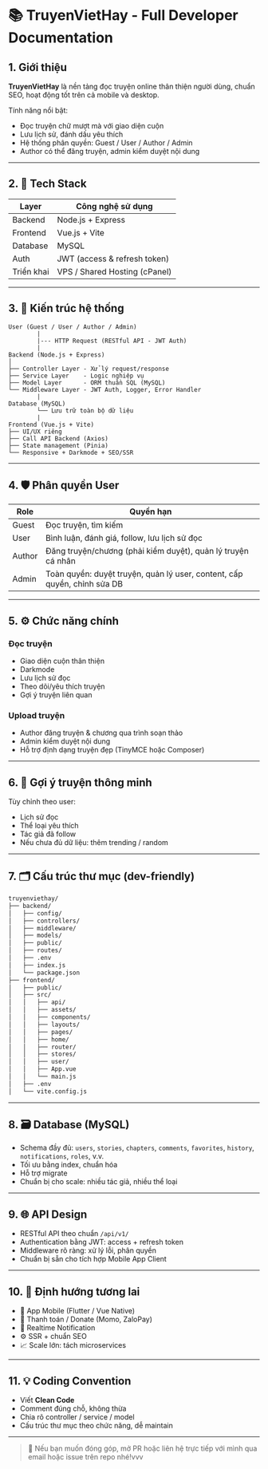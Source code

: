 # 📚 TruyenVietHay - Full Developer Documentation

## 1. Giới thiệu

**TruyenVietHay** là nền tảng đọc truyện online thân thiện người dùng, chuẩn SEO, hoạt động tốt trên cả mobile và desktop.

Tính năng nổi bật:
- Đọc truyện chữ mượt mà với giao diện cuộn
- Lưu lịch sử, đánh dấu yêu thích
- Hệ thống phân quyền: Guest / User / Author / Admin
- Author có thể đăng truyện, admin kiểm duyệt nội dung

---

## 2. 🧰 Tech Stack

| Layer      | Công nghệ sử dụng            |
|------------|------------------------------|
| Backend    | Node.js + Express            |
| Frontend   | Vue.js + Vite                |
| Database   | MySQL                        |
| Auth       | JWT (access & refresh token) |
| Triển khai | VPS / Shared Hosting (cPanel)|

---

## 3. 🧱 Kiến trúc hệ thống

```text
User (Guest / User / Author / Admin)
        |
        |--- HTTP Request (RESTful API - JWT Auth)
        |
Backend (Node.js + Express)
│
├── Controller Layer - Xử lý request/response
├── Service Layer    - Logic nghiệp vụ
├── Model Layer      - ORM thuần SQL (MySQL)
└── Middleware Layer - JWT Auth, Logger, Error Handler
        |
Database (MySQL)
        └── Lưu trữ toàn bộ dữ liệu
        |
Frontend (Vue.js + Vite)
├── UI/UX riêng
├── Call API Backend (Axios)
├── State management (Pinia)
└── Responsive + Darkmode + SEO/SSR
```

---

## 4. 🛡️ Phân quyền User

| Role   | Quyền hạn                                                                 |
|--------|---------------------------------------------------------------------------|
| Guest  | Đọc truyện, tìm kiếm                                                     |
| User   | Bình luận, đánh giá, follow, lưu lịch sử đọc                             |
| Author | Đăng truyện/chương (phải kiểm duyệt), quản lý truyện cá nhân            |
| Admin  | Toàn quyền: duyệt truyện, quản lý user, content, cấp quyền, chỉnh sửa DB|

---

## 5. ⚙️ Chức năng chính

### Đọc truyện
- Giao diện cuộn thân thiện
- Darkmode
- Lưu lịch sử đọc
- Theo dõi/yêu thích truyện
- Gợi ý truyện liên quan

### Upload truyện
- Author đăng truyện & chương qua trình soạn thảo
- Admin kiểm duyệt nội dung
- Hỗ trợ định dạng truyện đẹp (TinyMCE hoặc Composer)

---

## 6. 🧠 Gợi ý truyện thông minh

Tùy chỉnh theo user:
- Lịch sử đọc
- Thể loại yêu thích
- Tác giả đã follow
- Nếu chưa đủ dữ liệu: thêm trending / random

---

## 7. 🗂️ Cấu trúc thư mục (dev-friendly)

```bash
truyenviethay/
├── backend/
│   ├── config/
│   ├── controllers/
│   ├── middleware/
│   ├── models/
│   ├── public/
│   ├── routes/
│   ├── .env
│   ├── index.js
│   └── package.json
├── frontend/
│   ├── public/
│   ├── src/
│   │   ├── api/
│   │   ├── assets/
│   │   ├── components/
│   │   ├── layouts/
│   │   ├── pages/
│   │   ├── home/
│   │   ├── router/
│   │   ├── stores/
│   │   ├── user/
│   │   ├── App.vue
│   │   └── main.js
│   ├── .env
│   └── vite.config.js
```

---

## 8. 🗃️ Database (MySQL)

- Schema đầy đủ: `users`, `stories`, `chapters`, `comments`, `favorites`, `history`, `notifications`, `roles`, v.v.
- Tối ưu bằng index, chuẩn hóa
- Hỗ trợ migrate
- Chuẩn bị cho scale: nhiều tác giả, nhiều thể loại

---

## 9. 🌐 API Design

- RESTful API theo chuẩn `/api/v1/`
- Authentication bằng JWT: access + refresh token
- Middleware rõ ràng: xử lý lỗi, phân quyền
- Chuẩn bị sẵn cho tích hợp Mobile App Client

---

## 10. 🚀 Định hướng tương lai

- 📱 App Mobile (Flutter / Vue Native)
- 💸 Thanh toán / Donate (Momo, ZaloPay)
- 🔔 Realtime Notification
- ⚙️ SSR + chuẩn SEO
- 📈 Scale lớn: tách microservices

---

## 11. 💡 Coding Convention

- Viết **Clean Code**
- Comment đúng chỗ, không thừa
- Chia rõ controller / service / model
- Cấu trúc thư mục theo chức năng, dễ maintain

---

> 📩 Nếu bạn muốn đóng góp, mở PR hoặc liên hệ trực tiếp với mình qua email hoặc issue trên repo nhé!vvv
